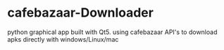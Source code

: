 # cafebazaar-Downloader
python graphical app built with Qt5. using cafebazaar API's to download apks directly with windows/Linux/mac
